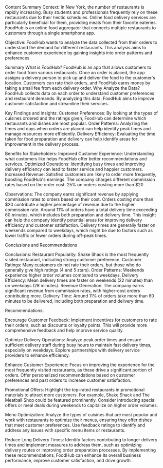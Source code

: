 Content Summary
Context: In New York, the number of restaurants is rapidly increasing. Busy students and professionals frequently rely on these restaurants due to their hectic schedules. Online food delivery services are particularly beneficial for them, providing meals from their favorite eateries. FoodHub is an online food aggregator that connects multiple restaurants to customers through a single smartphone app.

Objective: FoodHub wants to analyze the data collected from their orders to understand the demand for different restaurants. This analysis aims to enhance customer experience by gaining insights into order patterns and preferences.

Summary
What is FoodHub? FoodHub is an app that allows customers to order food from various restaurants. Once an order is placed, the app assigns a delivery person to pick up and deliver the food to the customer's location. Customers can rate their orders, and FoodHub earns money by taking a small fee from each delivery order.
Why Analyze the Data? FoodHub collects data on each order to understand customer preferences and restaurant demands. By analyzing this data, FoodHub aims to improve customer satisfaction and streamline their services.

Key Findings and Insights:
Customer Preferences: By looking at the types of cuisines ordered and the ratings given, FoodHub can determine which restaurants and dishes are most popular.
Order Patterns: Analyzing the times and days when orders are placed can help identify peak times and manage resources more efficiently.
Delivery Efficiency: Evaluating the time taken for food preparation and delivery can help identify areas for improvement in the delivery process.

Benefits for Stakeholders:
Improved Customer Experience: Understanding what customers like helps FoodHub offer better recommendations and services.
Optimized Operations: Identifying busy times and improving delivery efficiency can lead to faster service and happier customers.
Increased Revenue: Satisfied customers are likely to order more frequently, boosting FoodHub's earnings.
The company charges different commission rates based on the order cost: 25% on orders costing more than $20

Observations:
The company earns significant revenue by applying commission rates to orders based on their cost. Orders costing more than $20 contribute a higher percentage of revenue due to the higher commission rate. Around 11% of orders have a total delivery time exceeding 60 minutes, which includes both preparation and delivery time.
This insight can help the company identify potential areas for improving delivery efficiency and customer satisfaction.
Delivery times are generally faster on weekends compared to weekdays, which might be due to factors such as lower traffic or fewer orders during off-peak times.

Conclusions and Recommendations

Conclusions:
Restaurant Popularity: Shake Shack is the most frequently visited restaurant, indicating strong customer preference.
Customer Ratings: Many customers do not rate their orders, but those who do generally give high ratings (4 and 5 stars).
Order Patterns: Weekends experience higher order volumes compared to weekdays.
Delivery Efficiency: Mean delivery times are faster on weekends (22 minutes) than on weekdays (28 minutes).
Revenue Generation: The company earns significant revenue from commission rates, with higher-cost orders contributing more.
Delivery Time: Around 11% of orders take more than 60 minutes to be delivered, including both preparation and delivery time.

Recommendations:

Encourage Customer Feedback:
Implement incentives for customers to rate their orders, such as discounts or loyalty points. This will provide more comprehensive feedback and help improve service quality.

Optimize Delivery Operations:
Analyze peak order times and ensure sufficient delivery staff during busy hours to maintain fast delivery times, especially on weekdays.
Explore partnerships with delivery service providers to enhance efficiency.

Enhance Customer Experience:
Focus on improving the experience for the most frequently visited restaurants, as these drive a significant portion of orders.
Offer personalized recommendations based on customer preferences and past orders to increase customer satisfaction.

Promotional Offers:
Highlight the top-rated restaurants in promotional materials to attract more customers. For example, Shake Shack and The Meatball Shop could be featured prominently.
Consider introducing special offers or meal deals during weekends to capitalize on higher order volumes.

Menu Optimization:
Analyze the types of cuisines that are most popular and work with restaurants to optimize their menus, ensuring they offer dishes that meet customer preferences.
Use feedback ratings to identify and address any issues with specific menu items or restaurants.

Reduce Long Delivery Times:
Identify factors contributing to longer delivery times and implement measures to address them, such as optimizing delivery routes or improving order preparation processes.
By implementing these recommendations, FoodHub can enhance its overall business performance, improve customer satisfaction, and drive growth. 
